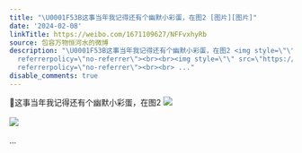 ```yaml
---
title: "\U0001F53B这事当年我记得还有个幽默小彩蛋，在图2 [图片][图片]"
date: '2024-02-08'
linkTitle: https://weibo.com/1671109627/NFFvxhyRb
source: 包容万物恒河水的微博
description: "\U0001F53B这事当年我记得还有个幽默小彩蛋，在图2 <img style=\"\" src=\"https://tvax1.sinaimg.cn/large/639b1bfbly1hmmjwhwgx0j20hp0guq6x.jpg\"
  referrerpolicy=\"no-referrer\"><br><br><img style=\"\" src=\"https://tvax1.sinaimg.cn/large/639b1bfbly1hmmjxx4a3dj20to1exdlj.jpg\"
  referrerpolicy=\"no-referrer\"><br><br> ..."
disable_comments: true
---
```

🔻这事当年我记得还有个幽默小彩蛋，在图2 <img style="" src="https://tvax1.sinaimg.cn/large/639b1bfbly1hmmjwhwgx0j20hp0guq6x.jpg" referrerpolicy="no-referrer"><br><br><img style="" src="https://tvax1.sinaimg.cn/large/639b1bfbly1hmmjxx4a3dj20to1exdlj.jpg" referrerpolicy="no-referrer"><br><br> ...